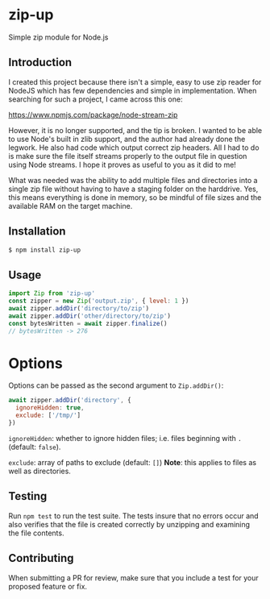 # zip-up

Simple zip module for Node.js

## Introduction

I created this project because there isn't a simple, easy to use zip reader for
NodeJS which has few dependencies and simple in implementation. When searching
for such a project, I came across this one:

https://www.npmjs.com/package/node-stream-zip

However, it is no longer supported, and the tip is broken. I wanted to be able
to use Node's built in zlib support, and the author had already done the
legwork. He also had code which output correct zip headers. All I had to do is
make sure the file itself streams properly to the output file in question using
Node streams. I hope it proves as useful to you as it did to me!

What was needed was the ability to add multiple files and directories into a
single zip file without having to have a staging folder on the harddrive. Yes,
this means everything is done in memory, so be mindful of file sizes and the
available RAM on the target machine.

## Installation

```bash
$ npm install zip-up
```

## Usage

```js
import Zip from 'zip-up'
const zipper = new Zip('output.zip', { level: 1 })
await zipper.addDir('directory/to/zip')
await zipper.addDir('other/directory/to/zip')
const bytesWritten = await zipper.finalize()
// bytesWritten -> 276
```

# Options

Options can be passed as the second argument to `Zip.addDir()`:

```js
await zipper.addDir('directory', {
  ignoreHidden: true,
  exclude: ['/tmp/']
})
```

`ignoreHidden`: whether to ignore hidden files; i.e. files beginning with `.` (default: `false`).

`exclude`: array of paths to exclude (default: `[]`) **Note**: this applies to
files as well as directories.

## Testing

Run `npm test` to run the test suite. The tests insure that no errors occur and
also verifies that the file is created correctly by unzipping and examining the
file contents.

## Contributing

When submitting a PR for review, make sure that you include a test for your proposed
feature or fix.



